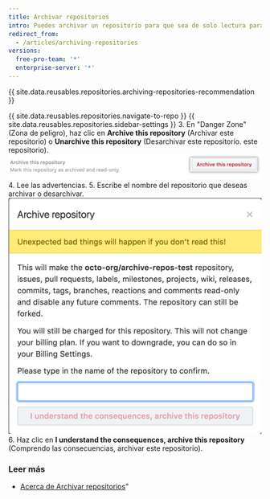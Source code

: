 ```yaml
---
title: Archivar repositorios
intro: Puedes archivar un repositorio para que sea de solo lectura para todos los usuarios e indicar que ya no necesita mantenerse activamente. También puedes desarchivar los repositorios que han sido archivados.
redirect_from:
  - /articles/archiving-repositories
versions:
  free-pro-team: '*'
  enterprise-server: '*'
---
```


{{ site.data.reusables.repositories.archiving-repositories-recommendation }}

{{ site.data.reusables.repositories.navigate-to-repo }}
{{ site.data.reusables.repositories.sidebar-settings }}
3. En "Danger Zone" (Zona de peligro), haz clic en **Archive this repository** (Archivar este repositorio) o **Unarchive this repository** (Desarchivar este repositorio. este repositorio). ![Botón Archive this repository (Archivar este repositorio)](/assets/images/help/repository/archive-repository.png)
4. Lee las advertencias.
5. Escribe el nombre del repositorio que deseas archivar o desarchivar. ![Advertencias para archivar el repositorio](/assets/images/help/repository/archive-repository-warnings.png)
6. Haz clic en **I understand the consequences, archive this repository** (Comprendo las consecuencias, archivar este repositorio).

### Leer más
- [Acerca de Archivar repositorios](/articles/about-archiving-repositories)"
